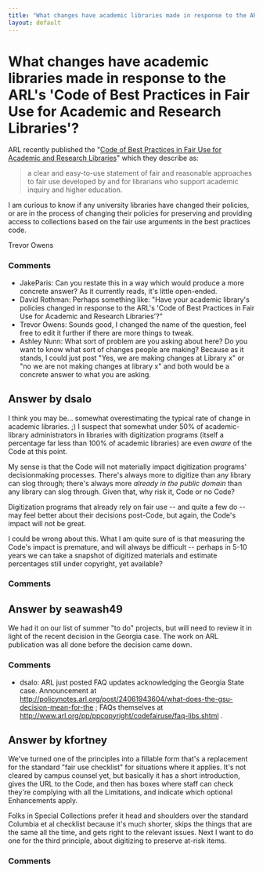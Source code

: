 ```yaml
---
title: "What changes have academic libraries made in response to the ARL's 'Code of Best Practices in Fair Use for Academic and Research Libraries'?"
layout: default
---
```

What changes have academic libraries made in response to the ARL's 'Code of Best Practices in Fair Use for Academic and Research Libraries'?
=====================
ARL recently published the "[Code of Best Practices in Fair Use for
Academic and Research
Libraries](http://www.arl.org/pp/ppcopyright/codefairuse/index.shtml)"
which they describe as:

> a clear and easy-to-use statement of fair and reasonable approaches to
> fair use developed by and for librarians who support academic inquiry
> and higher education.

I am curious to know if any university libraries have changed their
policies, or are in the process of changing their policies for
preserving and providing access to collections based on the fair use
arguments in the best practices code.

Trevor Owens

### Comments ###
* JakeParis: Can you restate this in a way which would produce a more concrete
answer? As it currently reads, it's little open-ended.
* David Rothman: Perhaps something like: "Have your academic library's policies changed
in response to the ARL's 'Code of Best Practices in Fair Use for
Academic and Research Libraries'?"
* Trevor Owens: Sounds good, I changed the name of the question, feel free to edit it
further if there are more things to tweak.
* Ashley Nunn: What sort of problem are you asking about here? Do you want to know what
sort of changes people are making? Because as it stands, I could just
post "Yes, we are making changes at Library x" or "no we are not making
changes at library x" and both would be a concrete answer to what you
are asking.


Answer by dsalo
----------------
I think you may be... somewhat overestimating the typical rate of change
in academic libraries. ;) I suspect that somewhat under 50% of
academic-library administrators in libraries with digitization programs
(itself a percentage far less than 100% of academic libraries) are even
*aware* of the Code at this point.

My sense is that the Code will not materially impact digitization
programs' decisionmaking processes. There's always more to digitize than
any library can slog through; there's always more *already in the public
domain* than any library can slog through. Given that, why risk it, Code
or no Code?

Digitization programs that already rely on fair use -- and quite a few
do -- may feel better about their decisions post-Code, but again, the
Code's impact will not be great.

I could be wrong about this. What I am quite sure of is that measuring
the Code's impact is premature, and will always be difficult -- perhaps
in 5-10 years we can take a snapshot of digitized materials and estimate
percentages still under copyright, yet available?

### Comments ###

Answer by seawash49
----------------
We had it on our list of summer "to do" projects, but will need to
review it in light of the recent decision in the Georgia case. The work
on ARL publication was all done before the decision came down.

### Comments ###
* dsalo: ARL just posted FAQ updates acknowledging the Georgia State case.
Announcement at
http://policynotes.arl.org/post/24061943604/what-does-the-gsu-decision-mean-for-the
; FAQs themselves at
http://www.arl.org/pp/ppcopyright/codefairuse/faq-libs.shtml .

Answer by kfortney
----------------
We've turned one of the principles into a fillable form that's a
replacement for the standard "fair use checklist" for situations where
it applies. It's not cleared by campus counsel yet, but basically it has
a short introduction, gives the URL to the Code, and then has boxes
where staff can check they're complying with all the Limitations, and
indicate which optional Enhancements apply.

Folks in Special Collections prefer it head and shoulders over the
standard Columbia et al checklist because it's much shorter, skips the
things that are the same all the time, and gets right to the relevant
issues. Next I want to do one for the third principle, about digitizing
to preserve at-risk items.

### Comments ###

